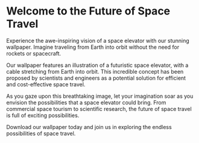 <!--font:Inter-->

# Welcome to the Future of Space Travel

Experience the awe-inspiring vision of a space elevator with our stunning wallpaper. Imagine traveling from Earth into orbit without the need for rockets or spacecraft.

Our wallpaper features an illustration of a futuristic space elevator, with a cable stretching from Earth into orbit. This incredible concept has been proposed by scientists and engineers as a potential solution for efficient and cost-effective space travel.

As you gaze upon this breathtaking image, let your imagination soar as you envision the possibilities that a space elevator could bring. From commercial space tourism to scientific research, the future of space travel is full of exciting possibilities.

Download our wallpaper today and join us in exploring the endless possibilities of space travel.

<!--

Write me markdown content of website with wallpaper:

"An illustration of a futuristic space elevator, with a cable stretching from Earth into orbit."

The header of the page should not be copy of the text but rather a real content of the website which is using this wallpaper.


---


# Welcome to the Future of Space Travel

Experience the awe-inspiring vision of a space elevator with our stunning wallpaper. Imagine traveling from Earth into orbit without the need for rockets or spacecraft.

Our wallpaper features an illustration of a futuristic space elevator, with a cable stretching from Earth into orbit. This incredible concept has been proposed by scientists and engineers as a potential solution for efficient and cost-effective space travel.

As you gaze upon this breathtaking image, let your imagination soar as you envision the possibilities that a space elevator could bring. From commercial space tourism to scientific research, the future of space travel is full of exciting possibilities.

Download our wallpaper today and join us in exploring the endless possibilities of space travel.


---


Write me a Google font which is best fitting for the website.

Pick from the list:
- Open Sans
- Cinzel Decorative
- Cormorant Garamond
- Inter
- Poppins
- Great Vibes
- Dancing Script
- Lato
- Alegreya
- Lobster
- Roboto
- Montserrat
- Playfair Display
- Orbitron
- Creepster
- IBM Plex Sans
- Cabin
- Exo 2
- Raleway
- Futura
- Cinzel
- Barlow Condensed


Write just the font name nothing else.


---


Inter

-->
